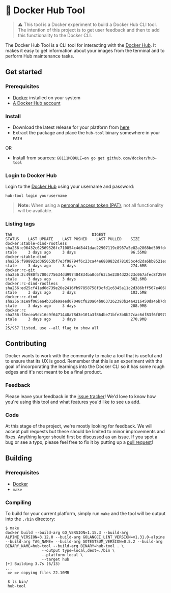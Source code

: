# 🧪 Docker Hub Tool

> :warning: This tool is a Docker experiment to build a Docker Hub CLI tool.
> The intention of this project is to get user feedback and then to add this
> functionality to the Docker CLI.

The Docker Hub Tool is a CLI tool for interacting with the
[Docker Hub](https://hub.docker.com).
It makes it easy to get information about your images from the terminal and to
perform Hub maintenance tasks.

## Get started

### Prerequisites

- [Docker](https://www.docker.com/products/docker-desktop) installed on your
  system
- [A Docker Hub account](https://hub.docker.com)

### Install

- Download the latest release for your platform from
  [here](https://github.com/docker/hub-tool/releases)
- Extract the package and place the `hub-tool` binary somewhere in your `PATH`

OR

- Install from sources: `GO111MODULE=on go get github.com/docker/hub-tool`

### Login to Docker Hub

Login to the [Docker Hub](https://hub.docker.com) using your username and
password:

```console
hub-tool login yourusername
```

> **Note:** When using a
> [personal access token (PAT)](https://docs.docker.com/docker-hub/access-tokens/),
> not all functionality will be available.

### Listing tags

```console
TAG                                   DIGEST                                                                     STATUS    LAST UPDATE    LAST PUSHED    LAST PULLED    SIZE
docker:stable-dind-rootless           sha256:c96432c62569526fc710854c4d8441dae22907119c8987a5e82a2868bd509fd4    stale     3 days ago     3 days                        96.55MB
docker:stable-dind                    sha256:f998921d365053bf7e3f98794f6c23ca44e6809832d78105bc4d2da6bb8521ed    stale     3 days ago     3 days                        274.6MB
docker:rc-git                         sha256:2c4980f5700c775634dd997484834ba0c6f63c5e2384d22c23c067afec8f2596    stale     3 days ago     3 days                        302.6MB
docker:rc-dind-rootless               sha256:ed25cf41ad0d739e26e2416fb97858758f3cfd1c6345a11c2d386bff567e4060    stale     3 days ago     3 days                        103.5MB
docker:rc-dind                        sha256:a1e9f065ea4b31de9aeed07048cf820a64b8637262393b24a4216450da46b7d6    stale     3 days ago     3 days                        288.9MB
docker:rc                             sha256:f8ecea9dc16c9f6471448a78d3e101a3f864be71bfe3b8b27cac6df83f6f0970    stale     3 days ago     3 days                        270.9MB
...
25/957 listed, use --all flag to show all
```

## Contributing

Docker wants to work with the community to make a tool that is useful and to
ensure that its UX is good. Remember that this is an experiment with the goal of
incorporating the learnings into the Docker CLI so it has some rough edges and
it's not meant to be a final product.

### Feedback

Please leave your feedback in the
[issue tracker](https://github.com/docker/hub-tool/issues)!
We'd love to know how you're using this tool and what features you'd like to see
us add.

### Code

At this stage of the project, we're mostly looking for feedback. We will accept
pull requests but these should be limited to minor improvements and fixes.
Anything larger should first be discussed as an issue.
If you spot a bug or see a typo, please feel free to fix it by putting up a
[pull request](https://github.com/docker/hub-tool/pulls)!

## Building

### Prerequisites

- [Docker](https://www.docker.com/products/docker-desktop)
- `make`

### Compiling

To build for your current platform, simply run `make` and the tool will be
output into the `./bin` directory:

```console
$ make
docker build --build-arg GO_VERSION=1.15.3 --build-arg ALPINE_VERSION=3.12.0 --build-arg GOLANGCI_LINT_VERSION=v1.31.0-alpine --build-arg TAG_NAME= --build-arg GOTESTSUM_VERSION=0.5.2 --build-arg BINARY_NAME=hub-tool --build-arg BINARY=hub-tool . \
                --output type=local,dest=./bin \
                --platform local \
                --target hub
[+] Building 3.7s (6/13)
...
 => => copying files 22.10MB

 $ ls bin/
 hub-tool
```
